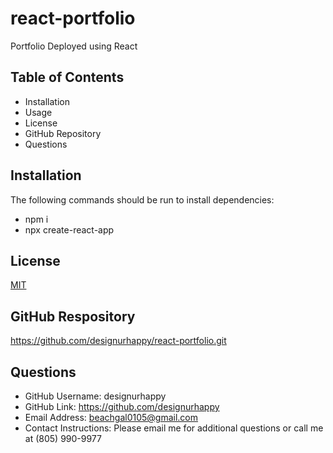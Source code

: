 # react-portfolio
Portfolio Deployed using React
  
## Table of Contents
* Installation
* Usage
* License
* GitHub Repository
* Questions

 
## Installation
The following commands should be run to install dependencies: 
* npm i 
* npx create-react-app 


## License
[MIT](https://choosealicense.com/licenses/mit/)


## GitHub Respository
https://github.com/designurhappy/react-portfolio.git


## Questions
* GitHub Username: designurhappy
* GitHub Link: https://github.com/designurhappy
* Email Address: beachgal0105@gmail.com
* Contact Instructions: Please email me for additional questions or call me at (805) 990-9977
